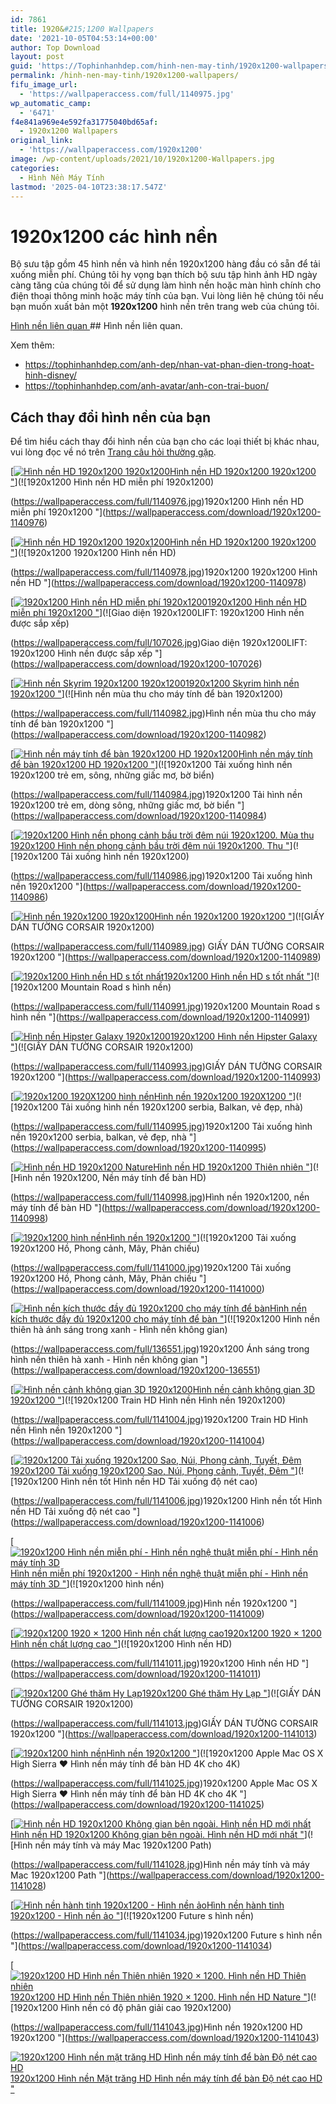 ```yaml
---
id: 7861
title: 1920&#215;1200 Wallpapers
date: '2021-10-05T04:53:14+00:00'
author: Top Download
layout: post
guid: 'https://Tophinhanhdep.com/hinh-nen-may-tinh/1920x1200-wallpapers/'
permalink: /hinh-nen-may-tinh/1920x1200-wallpapers/
fifu_image_url:
  - 'https://wallpaperaccess.com/full/1140975.jpg'
wp_automatic_camp:
  - '6471'
f4e841a969e4e592fa31775040bd65af:
  - 1920x1200 Wallpapers
original_link:
  - 'https://wallpaperaccess.com/1920x1200'
image: /wp-content/uploads/2021/10/1920x1200-Wallpapers.jpg
categories:
  - Hình Nền Máy Tính
lastmod: '2025-04-10T23:38:17.547Z'
---
```

# 1920x1200 các hình nền

Bộ sưu tập gồm 45 hình nền và hình nền 1920x1200 hàng đầu có sẵn để tải xuống miễn phí. Chúng tôi hy vọng bạn thích bộ sưu tập hình ảnh HD ngày càng tăng của chúng tôi để sử dụng làm hình nền hoặc màn hình chính cho điện thoại thông minh hoặc máy tính của bạn. Vui lòng liên hệ chúng tôi nếu bạn muốn xuất bản một **1920x1200** hình nền trên trang web của chúng tôi.

[Hình nền liên quan ](#related) ## Hình nền liên quan.

   
 Xem thêm:

   
- <https://tophinhanhdep.com/anh-dep/nhan-vat-phan-dien-trong-hoat-hinh-disney/>
- <https://tophinhanhdep.com/anh-avatar/anh-con-trai-buon/>

## Cách thay đổi hình nền của bạn

Để tìm hiểu cách thay đổi hình nền của bạn cho các loại thiết bị khác nhau, vui lòng đọc về nó trên [Trang câu hỏi thường gặp](https://tophinhanhdep.com/faq/).

  
[[![Hình nền HD 1920x1200 1920x1200](https://wallpaperaccess.com/full/1140975.jpg)Hình nền HD 1920x1200 1920x1200 "](https://wallpaperaccess.com/download/1920x1200-1140975)](![1920x1200 Hình nền HD miễn phí 1920x1200)

(https://wallpaperaccess.com/full/1140976.jpg)1920x1200 Hình nền HD miễn phí 1920x1200 "](https://wallpaperaccess.com/download/1920x1200-1140976)

[[![Hình nền HD 1920x1200 1920x1200](https://wallpaperaccess.com/full/106954.jpg)Hình nền HD 1920x1200 1920x1200 "](https://wallpaperaccess.com/download/1920x1200-106954)](![1920x1200 1920x1200 Hình nền HD)

(https://wallpaperaccess.com/full/1140978.jpg)1920x1200 1920x1200 Hình nền HD "](https://wallpaperaccess.com/download/1920x1200-1140978)

[[![1920x1200 Hình nền HD miễn phí 1920x1200](https://wallpaperaccess.com/full/1140979.jpg)1920x1200 Hình nền HD miễn phí 1920x1200 "](https://wallpaperaccess.com/download/1920x1200-1140979)](![Giao diện 1920x1200LIFT: 1920x1200 Hình nền được sắp xếp)

(https://wallpaperaccess.com/full/107026.jpg)Giao diện 1920x1200LIFT: 1920x1200 Hình nền được sắp xếp "](https://wallpaperaccess.com/download/1920x1200-107026)

[[![Hình nền Skyrim 1920x1200 1920x1200](https://wallpaperaccess.com/full/1140981.jpg)1920x1200 Skyrim hình nền 1920x1200 "](https://wallpaperaccess.com/download/1920x1200-1140981)](![Hình nền mùa thu cho máy tính để bàn 1920x1200)

(https://wallpaperaccess.com/full/1140982.jpg)Hình nền mùa thu cho máy tính để bàn 1920x1200 "](https://wallpaperaccess.com/download/1920x1200-1140982)

[[![Hình nền máy tính để bàn 1920x1200 HD 1920x1200](https://wallpaperaccess.com/full/1140983.jpg)Hình nền máy tính để bàn 1920x1200 HD 1920x1200 "](https://wallpaperaccess.com/download/1920x1200-1140983)](![1920x1200 Tải xuống hình nền 1920x1200 trẻ em, sông, những giấc mơ, bờ biển)

(https://wallpaperaccess.com/full/1140984.jpg)1920x1200 Tải hình nền 1920x1200 trẻ em, dòng sông, những giấc mơ, bờ biển "](https://wallpaperaccess.com/download/1920x1200-1140984)

[[![1920x1200 Hình nền phong cảnh bầu trời đêm núi 1920x1200.  Mùa thu](https://wallpaperaccess.com/full/278944.jpg)1920x1200 Hình nền phong cảnh bầu trời đêm núi 1920x1200. Thu "](https://wallpaperaccess.com/download/1920x1200-278944)](![1920x1200 Tải xuống hình nền 1920x1200)

(https://wallpaperaccess.com/full/1140986.jpg)1920x1200 Tải xuống hình nền 1920x1200 "](https://wallpaperaccess.com/download/1920x1200-1140986)

[[![Hình nền 1920x1200 1920x1200](https://wallpaperaccess.com/full/106957.jpg)Hình nền 1920x1200 1920x1200 "](https://wallpaperaccess.com/download/1920x1200-106957)](![GIẤY DÁN TƯỜNG CORSAIR 1920x1200)

(https://wallpaperaccess.com/full/1140989.jpg) GIẤY DÁN TƯỜNG CORSAIR 1920x1200 "](https://wallpaperaccess.com/download/1920x1200-1140989)

[[![1920x1200 Hình nền HD s tốt nhất](https://wallpaperaccess.com/full/1140990.jpg)1920x1200 Hình nền HD s tốt nhất "](https://wallpaperaccess.com/download/1920x1200-1140990)](![1920x1200 Mountain Road s hình nền)

(https://wallpaperaccess.com/full/1140991.jpg)1920x1200 Mountain Road s hình nền "](https://wallpaperaccess.com/download/1920x1200-1140991)

[[![Hình nền Hipster Galaxy 1920x1200](https://wallpaperaccess.com/full/1113640.jpg)1920x1200 Hình nền Hipster Galaxy "](https://wallpaperaccess.com/download/1920x1200-1113640)](![GIẤY DÁN TƯỜNG CORSAIR 1920x1200)

(https://wallpaperaccess.com/full/1140993.jpg)GIẤY DÁN TƯỜNG CORSAIR 1920x1200 "](https://wallpaperaccess.com/download/1920x1200-1140993)

[[![1920x1200 1920X1200 hình nền](https://wallpaperaccess.com/full/1140994.jpg)Hình nền 1920x1200 1920X1200 "](https://wallpaperaccess.com/download/1920x1200-1140994)](![1920x1200 Tải xuống hình nền 1920x1200 serbia, Balkan, vẻ đẹp, nhà)

(https://wallpaperaccess.com/full/1140995.jpg)1920x1200 Tải xuống hình nền 1920x1200 serbia, balkan, vẻ đẹp, nhà "](https://wallpaperaccess.com/download/1920x1200-1140995)

[[![Hình nền HD 1920x1200 Nature](https://wallpaperaccess.com/full/107038.jpg)Hình nền HD 1920x1200 Thiên nhiên "](https://wallpaperaccess.com/download/1920x1200-107038)](![Hình nền 1920x1200, Nền máy tính để bàn HD)

(https://wallpaperaccess.com/full/1140998.jpg)Hình nền 1920x1200, nền máy tính để bàn HD "](https://wallpaperaccess.com/download/1920x1200-1140998)

[[![1920x1200 hình nền](https://wallpaperaccess.com/full/1140999.jpg)Hình nền 1920x1200 "](https://wallpaperaccess.com/download/1920x1200-1140999)](![1920x1200 Tải xuống 1920x1200 Hồ, Phong cảnh, Mây, Phản chiếu)

(https://wallpaperaccess.com/full/1141000.jpg)1920x1200 Tải xuống 1920x1200 Hồ, Phong cảnh, Mây, Phản chiếu "](https://wallpaperaccess.com/download/1920x1200-1141000)

[[![Hình nền kích thước đầy đủ 1920x1200 cho máy tính để bàn](https://wallpaperaccess.com/full/1141001.jpg)Hình nền kích thước đầy đủ 1920x1200 cho máy tính để bàn "](https://wallpaperaccess.com/download/1920x1200-1141001)](![1920x1200 Hình nền thiên hà ánh sáng trong xanh - Hình nền không gian)

(https://wallpaperaccess.com/full/136551.jpg)1920x1200 Ánh sáng trong hình nền thiên hà xanh - Hình nền không gian "](https://wallpaperaccess.com/download/1920x1200-136551)

[[![Hình nền cảnh không gian 3D 1920x1200](https://wallpaperaccess.com/full/1141003.jpg)Hình nền cảnh không gian 3D 1920x1200 "](https://wallpaperaccess.com/download/1920x1200-1141003)](![1920x1200 Train HD Hình nền Hình nền 1920x1200)

(https://wallpaperaccess.com/full/1141004.jpg)1920x1200 Train HD Hình nền Hình nền 1920x1200 "](https://wallpaperaccess.com/download/1920x1200-1141004)

[[![1920x1200 Tải xuống 1920x1200 Sao, Núi, Phong cảnh, Tuyết, Đêm](https://wallpaperaccess.com/full/1141005.jpg)1920x1200 Tải xuống 1920x1200 Sao, Núi, Phong cảnh, Tuyết, Đêm "](https://wallpaperaccess.com/download/1920x1200-1141005)](![1920x1200 Hình nền tốt Hình nền HD Tải xuống độ nét cao)

(https://wallpaperaccess.com/full/1141006.jpg)1920x1200 Hình nền tốt Hình nền HD Tải xuống độ nét cao "](https://wallpaperaccess.com/download/1920x1200-1141006)

[[![1920x1200 Hình nền miễn phí - Hình nền nghệ thuật miễn phí - Hình nền máy tính 3D](https://wallpaperaccess.com/full/1141008.jpg)Hình nền miễn phí 1920x1200 - Hình nền nghệ thuật miễn phí - Hình nền máy tính 3D "](https://wallpaperaccess.com/download/1920x1200-1141008)](![1920x1200 hình nền)

(https://wallpaperaccess.com/full/1141009.jpg)Hình nền 1920x1200 "](https://wallpaperaccess.com/download/1920x1200-1141009)

[[![1920x1200 1920 × 1200 Hình nền chất lượng cao](https://wallpaperaccess.com/full/1141010.jpg)1920x1200 1920 × 1200 Hình nền chất lượng cao "](https://wallpaperaccess.com/download/1920x1200-1141010)](![1920x1200 Hình nền HD)

(https://wallpaperaccess.com/full/1141011.jpg)1920x1200 Hình nền HD "](https://wallpaperaccess.com/download/1920x1200-1141011)

[[![1920x1200 Ghé thăm Hy Lạp](https://wallpaperaccess.com/full/310015.jpg)1920x1200 Ghé thăm Hy Lạp "](https://wallpaperaccess.com/download/1920x1200-310015)](![GIẤY DÁN TƯỜNG CORSAIR 1920x1200)

(https://wallpaperaccess.com/full/1141013.jpg)GIẤY DÁN TƯỜNG CORSAIR 1920x1200 "](https://wallpaperaccess.com/download/1920x1200-1141013)

[[![1920x1200 hình nền](https://wallpaperaccess.com/full/1141017.jpg)Hình nền 1920x1200 "](https://wallpaperaccess.com/download/1920x1200-1141017)](![1920x1200 Apple Mac OS X High Sierra ❤ Hình nền máy tính để bàn HD 4K cho 4K)

(https://wallpaperaccess.com/full/1141025.jpg)1920x1200 Apple Mac OS X High Sierra ❤ Hình nền máy tính để bàn HD 4K cho 4K "](https://wallpaperaccess.com/download/1920x1200-1141025)

[[![Hình nền HD 1920x1200 Không gian bên ngoài.  Hình nền HD mới nhất](https://wallpaperaccess.com/full/106991.jpg)Hình nền HD 1920x1200 Không gian bên ngoài. Hình nền HD mới nhất "](https://wallpaperaccess.com/download/1920x1200-106991)](![Hình nền máy tính và máy Mac 1920x1200 Path)

(https://wallpaperaccess.com/full/1141028.jpg)Hình nền máy tính và máy Mac 1920x1200 Path "](https://wallpaperaccess.com/download/1920x1200-1141028)

[[![Hình nền hành tinh 1920x1200 - Hình nền ảo](https://wallpaperaccess.com/full/28508.jpg)Hình nền hành tinh 1920x1200 - Hình nền ảo "](https://wallpaperaccess.com/download/1920x1200-28508)](![1920x1200 Future s hình nền)

(https://wallpaperaccess.com/full/1141034.jpg)1920x1200 Future s hình nền "](https://wallpaperaccess.com/download/1920x1200-1141034)

[[![1920x1200 HD Hình nền Thiên nhiên 1920 × 1200.  Hình nền HD Thiên nhiên](https://wallpaperaccess.com/full/1141035.jpg)1920x1200 HD Hình nền Thiên nhiên 1920 × 1200. Hình nền HD Nature "](https://wallpaperaccess.com/download/1920x1200-1141035)](![1920x1200 Hình nền có độ phân giải cao 1920x1200)

(https://wallpaperaccess.com/full/1141043.jpg)Hình nền 1920x1200 HD 1920x1200 "](https://wallpaperaccess.com/download/1920x1200-1141043)

[![1920x1200 Hình nền mặt trăng HD Hình nền máy tính để bàn Độ nét cao HD](https://wallpaperaccess.com/full/1141045.jpg)1920x1200 Hình nền Mặt trăng HD Hình nền máy tính để bàn Độ nét cao HD "](https://wallpaperaccess.com/download/1920x1200-1141045)
